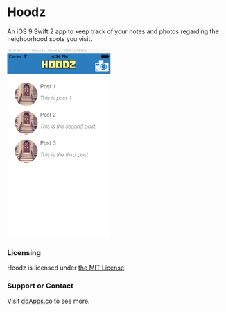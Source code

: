 # Hoodz
An iOS 9 Swift 2 app to keep track of your notes and photos regarding the neighborhood spots you visit.

![](https://github.com/duliodenis/hoodz/blob/master/art/screenshot/hoodz2.gif)

### Licensing
Hoodz is licensed under [the MIT License](https://github.com/duliodenis/hoodz/blob/master/LICENSE).

### Support or Contact
Visit [ddApps.co](http://ddapps.co) to see more.